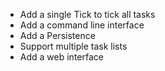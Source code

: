 * Add a single Tick to tick all tasks
* Add a command line interface
* Add a Persistence
* Support multiple task lists
* Add a web interface
